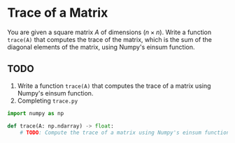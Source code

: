 # Trace of a Matrix

You are given a square matrix $A$ of dimensions $(n × n)$. Write a function `trace(A)` that computes the trace of the matrix, which is the sum of the diagonal elements of the matrix, using Numpy's einsum function.

## TODO

1. Write a function `trace(A)` that computes the trace of a matrix using Numpy's einsum function.
2. Completing `trace.py`

```python
import numpy as np

def trace(A: np.ndarray) -> float:
    # TODO: Compute the trace of a matrix using Numpy's einsum function and return the result.
```
